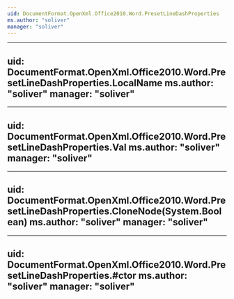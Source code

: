 ```yaml
---
uid: DocumentFormat.OpenXml.Office2010.Word.PresetLineDashProperties
ms.author: "soliver"
manager: "soliver"
---
```


---
uid: DocumentFormat.OpenXml.Office2010.Word.PresetLineDashProperties.LocalName
ms.author: "soliver"
manager: "soliver"
---

---
uid: DocumentFormat.OpenXml.Office2010.Word.PresetLineDashProperties.Val
ms.author: "soliver"
manager: "soliver"
---

---
uid: DocumentFormat.OpenXml.Office2010.Word.PresetLineDashProperties.CloneNode(System.Boolean)
ms.author: "soliver"
manager: "soliver"
---

---
uid: DocumentFormat.OpenXml.Office2010.Word.PresetLineDashProperties.#ctor
ms.author: "soliver"
manager: "soliver"
---
